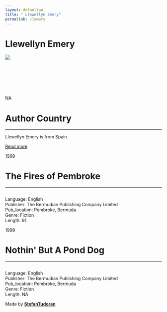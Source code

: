 ```yaml
---
layout: defaultau
title: " Llewellyn Emery"
permalink: /lemery
---
```

<!-- partial:index.partial.html -->
<div class="content">
    <h1> Llewellyn Emery</h1>
    <div class="quote">
        <div><img src="NA" class="logo"></div>
    </div>
    <div class="timeline">
        <div style="padding-bottom:100px;"></div>
        <div class="block">
            <div class="date right"><p class="right"> NA </p></div>
            <div class="dot"></div>
            <div class="left first">
                <h1>Author Country</h1><hr>
            <p> Llewellyn Emery is from Spain.</p>
                <a href="NA" target="_blank">Read more</a>
            </div>
        </div>
        <div class="block">
            <div class="date left"><p class="left">1999</p></div>
            <div class="dot"></div>
            <div class="right">
                <h1>The Fires of Pembroke</h1><hr>
                <p><img src=""></p>
                <p>
                Language: English<br/>
                Publisher: The Bermudian Publishing Company Limited<br/>
                Pub_location: Pembroke, Bermuda<br/>
                Genre: Fiction<br/>
                Length: 91</p>
            </div>
        </div>
        <div class="block">
            <div class="date right"><p class="right">1999</p></div>
            <div class="dot"></div>
            <div class="left hide">
                <h1>Nothin' But A Pond Dog</h1><hr>
                <p><img src=""></p>
                <p>Language: English<br/>
                Publisher: The Bermudian Publishing Company Limited<br/>
                Pub_location: Pembroke, Bermuda<br/>
                Genre: Fiction<br/>
                Length: NA</p>
            </div>
        </div>
        <div id="footer">
        <p id="copyright">Made by&nbsp;<strong><a href="https://www.linkedin.com/in/nicolae-stefan-tudoran-b02291127/" target="_blank">StefanTudoran</a></strong></p>
    </div>
</div>
<!-- partial -->
  <script src='https://cdnjs.cloudflare.com/ajax/libs/jquery/3.1.1/jquery.min.js'></script><script  src="assets/js/authorscript.js"></script>